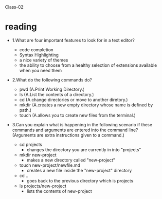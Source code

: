 Class-02
# reading


- 1.What are four important features to look for in a text editor?
  - code completion
  - Syntax Highlighting
  - a nice variety of themes
  - the ability to choose from a healthy selection of extensions available when you need them
- 2.What do the following commands do?
  - pwd (A.Print Working Directory.)
  - ls (A.List the contents of a directory.)
  - cd (A.change directories or move to another diretory.)
  - mkdir (A.creates a new empty directory whose name is defined by path.)
  - touch (A.allows you to create new files from the terminal.)
  
- 3.Can you explain what is happening in the following scenario if these commands and arguments are entered into the command line? (Arguments are extra instructions given to a command.)
  - cd projects
    - changes the directory you are currently in into "projects"
  - mkdir new-project
    - makes a new directory called "new-project"
  - touch new-project/newfile.md
    - creates a new file inside the "new-project" directory
  - cd ..
    - goes back to the previous directory which is projects
  - ls projects/new-project
    - lists the contents of new-project
